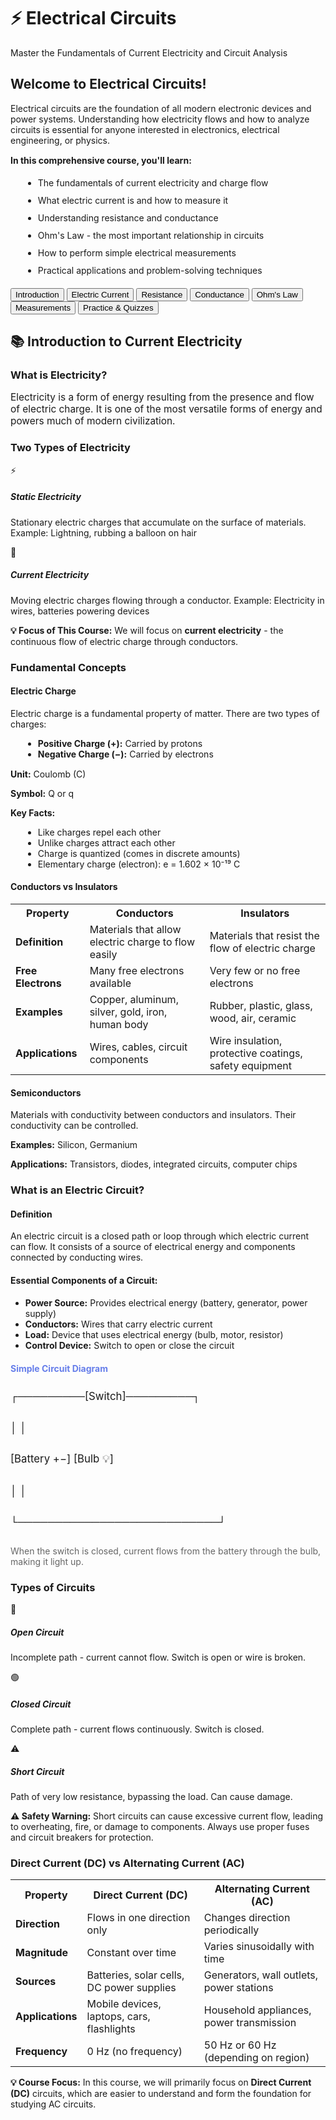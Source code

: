 <div class="container">
    <div class="header">
            <h1>⚡ Electrical Circuits</h1>
            <p>Master the Fundamentals of Current Electricity and Circuit Analysis</p>
    </div>
    <div class="content">
            <div class="intro-box">
                <h2>Welcome to Electrical Circuits!</h2>
                <p>Electrical circuits are the foundation of all modern electronic devices and power systems. Understanding how electricity flows and how to analyze circuits is essential for anyone interested in electronics, electrical engineering, or physics.</p>
                <p style="margin-top: 15px;"><strong>In this comprehensive course, you'll learn:</strong></p>
                <ul style="margin-top: 10px; margin-left: 20px; line-height: 2;">
                    <li>The fundamentals of current electricity and charge flow</li>
                    <li>What electric current is and how to measure it</li>
                    <li>Understanding resistance and conductance</li>
                    <li>Ohm's Law - the most important relationship in circuits</li>
                    <li>How to perform simple electrical measurements</li>
                    <li>Practical applications and problem-solving techniques</li>
                </ul>
            </div>
    <div class="nav-tabs">
                <button class="tab-btn active" onclick="showSection('intro')">Introduction</button>
                <button class="tab-btn" onclick="showSection('current')">Electric Current</button>
                <button class="tab-btn" onclick="showSection('resistance')">Resistance</button>
                <button class="tab-btn" onclick="showSection('conductance')">Conductance</button>
                <button class="tab-btn" onclick="showSection('ohms')">Ohm's Law</button>
                <button class="tab-btn" onclick="showSection('measurements')">Measurements</button>
                <button class="tab-btn" onclick="showSection('practice')">Practice & Quizzes</button>
    </div>
            
<!-- INTRODUCTION SECTION -->
<div id="intro" class="section active">
                <div class="module">
                    <h2>📚 Introduction to Current Electricity</h2>
                    
<h3>What is Electricity?</h3>
    <p style="font-size: 1.1em; margin-bottom: 20px;">Electricity is a form of energy resulting from the presence and flow of electric charge. It is one of the most versatile forms of energy and powers much of modern civilization.</p>
                    
<h3>Two Types of Electricity</h3>
<div class="icon-grid">
                        <div class="icon-card">
                            <div class="icon">⚡</div>
                            <h5>Static Electricity</h5>
                            <p>Stationary electric charges that accumulate on the surface of materials. Example: Lightning, rubbing a balloon on hair</p>
                        </div>
                        <div class="icon-card">
                            <div class="icon">🔋</div>
                            <h5>Current Electricity</h5>
                            <p>Moving electric charges flowing through a conductor. Example: Electricity in wires, batteries powering devices</p>
                        </div>
                    </div>
                    
<div class="note">
                        <strong>💡 Focus of This Course:</strong> We will focus on <strong>current electricity</strong> - the continuous flow of electric charge through conductors.
                    </div>
                    
<h3>Fundamental Concepts</h3>
                    
<div class="definition-card">
                        <h4>Electric Charge</h4>
                        <p>Electric charge is a fundamental property of matter. There are two types of charges:</p>
                        <ul style="margin-left: 20px; margin-top: 10px;">
                            <li><strong>Positive Charge (+):</strong> Carried by protons</li>
                            <li><strong>Negative Charge (−):</strong> Carried by electrons</li>
                        </ul>
                        <p style="margin-top: 15px;"><strong>Unit:</strong> Coulomb (C)</p>
                        <p><strong>Symbol:</strong> Q or q</p>
                        <p style="margin-top: 10px;"><strong>Key Facts:</strong></p>
                        <ul style="margin-left: 20px; margin-top: 5px;">
                            <li>Like charges repel each other</li>
                            <li>Unlike charges attract each other</li>
                            <li>Charge is quantized (comes in discrete amounts)</li>
                            <li>Elementary charge (electron): e = 1.602 × 10⁻¹⁹ C</li>
                        </ul>
                    </div>
                    
<div class="definition-card">
                        <h4>Conductors vs Insulators</h4>
                        <table class="comparison-table">
                            <tr>
                                <th>Property</th>
                                <th>Conductors</th>
                                <th>Insulators</th>
                            </tr>
                            <tr>
                                <td><strong>Definition</strong></td>
                                <td>Materials that allow electric charge to flow easily</td>
                                <td>Materials that resist the flow of electric charge</td>
                            </tr>
                            <tr>
                                <td><strong>Free Electrons</strong></td>
                                <td>Many free electrons available</td>
                                <td>Very few or no free electrons</td>
                            </tr>
                            <tr>
                                <td><strong>Examples</strong></td>
                                <td>Copper, aluminum, silver, gold, iron, human body</td>
                                <td>Rubber, plastic, glass, wood, air, ceramic</td>
                            </tr>
                            <tr>
                                <td><strong>Applications</strong></td>
                                <td>Wires, cables, circuit components</td>
                                <td>Wire insulation, protective coatings, safety equipment</td>
                            </tr>
                        </table>
</div>
                    
<div class="definition-card">
                        <h4>Semiconductors</h4>
                        <p>Materials with conductivity between conductors and insulators. Their conductivity can be controlled.</p>
                        <p style="margin-top: 10px;"><strong>Examples:</strong> Silicon, Germanium</p>
                        <p><strong>Applications:</strong> Transistors, diodes, integrated circuits, computer chips</p>
</div>
                    
<h3>What is an Electric Circuit?</h3>
<div class="definition-card">
    <h4>Definition</h4>
    <p>An electric circuit is a closed path or loop through which electric current can flow. It consists of a source of electrical energy and components connected by conducting wires.</p>
                        
<div class="key-points" style="margin-top: 20px;">
    <h4>Essential Components of a Circuit:</h4>
                            <ul>
                                <li><strong>Power Source:</strong> Provides electrical energy (battery, generator, power supply)</li>
                                <li><strong>Conductors:</strong> Wires that carry electric current</li>
                                <li><strong>Load:</strong> Device that uses electrical energy (bulb, motor, resistor)</li>
                                <li><strong>Control Device:</strong> Switch to open or close the circuit</li>
                            </ul>
</div>
</div>
                    
<div class="circuit-diagram">
                        <h4 style="color: #667eea; margin-bottom: 20px;">Simple Circuit Diagram</h4>
                        <div style="font-size: 1.2em; line-height: 2;">
                            <p>┌─────────[Switch]─────────┐</p>
                            <p>│                           │</p>
                            <p>[Battery +−]            [Bulb 💡]</p>
                            <p>│                           │</p>
                            <p>└───────────────────────────┘</p>
                        </div>
                        <p style="margin-top: 20px; color: #666;">When the switch is closed, current flows from the battery through the bulb, making it light up.</p>
                    </div>
                    
<h3>Types of Circuits</h3>
                    <div class="icon-grid">
                        <div class="icon-card">
                            <div class="icon">🔴</div>
                            <h5>Open Circuit</h5>
                            <p>Incomplete path - current cannot flow. Switch is open or wire is broken.</p>
                        </div>
                        <div class="icon-card">
                            <div class="icon">🟢</div>
                            <h5>Closed Circuit</h5>
                            <p>Complete path - current flows continuously. Switch is closed.</p>
                        </div>
                        <div class="icon-card">
                            <div class="icon">⚠️</div>
                            <h5>Short Circuit</h5>
                            <p>Path of very low resistance, bypassing the load. Can cause damage.</p>
                        </div>
                    </div>
                    
<div class="warning">
                        <strong>⚠️ Safety Warning:</strong> Short circuits can cause excessive current flow, leading to overheating, fire, or damage to components. Always use proper fuses and circuit breakers for protection.
                    </div>
                    
<h3>Direct Current (DC) vs Alternating Current (AC)</h3>
                    <table class="comparison-table">
                        <tr>
                            <th>Property</th>
                            <th>Direct Current (DC)</th>
                            <th>Alternating Current (AC)</th>
                        </tr>
                        <tr>
                            <td><strong>Direction</strong></td>
                            <td>Flows in one direction only</td>
                            <td>Changes direction periodically</td>
                        </tr>
                        <tr>
                            <td><strong>Magnitude</strong></td>
                            <td>Constant over time</td>
                            <td>Varies sinusoidally with time</td>
                        </tr>
                        <tr>
                            <td><strong>Sources</strong></td>
                            <td>Batteries, solar cells, DC power supplies</td>
                            <td>Generators, wall outlets, power stations</td>
                        </tr>
                        <tr>
                            <td><strong>Applications</strong></td>
                            <td>Mobile devices, laptops, cars, flashlights</td>
                            <td>Household appliances, power transmission</td>
                        </tr>
                        <tr>
                            <td><strong>Frequency</strong></td>
                            <td>0 Hz (no frequency)</td>
                            <td>50 Hz or 60 Hz (depending on region)</td>
                        </tr>
                    </table>
                    
<div class="note">
                        <strong>💡 Course Focus:</strong> In this course, we will primarily focus on <strong>Direct Current (DC)</strong> circuits, which are easier to understand and form the foundation for studying AC circuits.
</div>
</div>
</div>